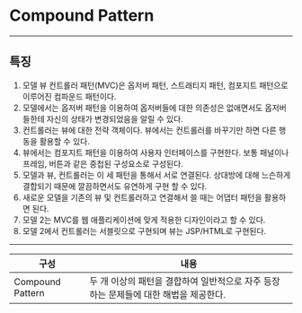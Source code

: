 # Compound Pattern
---

## 특징
1. 모델 뷰 컨트롤러 패턴(MVC)은 옵저버 패턴, 스트래티지 패턴, 컴포지트 패턴으로 이루어진 컴파운드 패턴이다.
2. 모델에서는 옵저버 패턴을 이용하여 옵저버들에 대한 의존성은 없애면서도 옵저버들한테 자신의 상태가 변경되었음을 알릴 수 있다.
3. 컨트롤러는 뷰에 대한 전략 객체이다. 뷰에서는 컨트롤러를 바꾸기만 하면 다른 행동을 활용할 수 있다.
4. 뷰에서는 컴포지트 패턴을 이용하여 사용자 인터페이스를 구현한다. 보통 패널이나 프레임, 버튼과 같은 중첩된 구성요소로 구성된다.
5. 모델과 뷰, 컨트롤러는 이 세 패턴을 통해서 서로 연결된다. 상대방에 대해 느슨하게 결합되기 때문에 깔끔하면서도 유연하게 구현 할 수 있다.
6. 새로운 모델을 기존의 뷰 및 컨트롤러하고 연결해서 쓸 때는 어댑터 패턴을 활용하면 된다.
7. 모델 2는 MVC를 웹 애플리케이션에 맞게 적용한 디자인이라고 할 수 있다.
8. 모델 2에서 컨트롤러는 서블릿으로 구현되며 뷰는 JSP/HTML로 구현된다.

---
구성|내용
--|--
Compound Pattern|두 개 이상의 패턴을 결합하여 일반적으로 자주 등장하는 문제들에 대한 해법을 제공한다.
